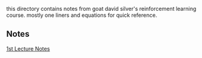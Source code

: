this directory contains notes from goat david silver's reinforcement learning course.
mostly one liners and equations for quick reference.

## Notes

[1st Lecture Notes](1-rl.md)

